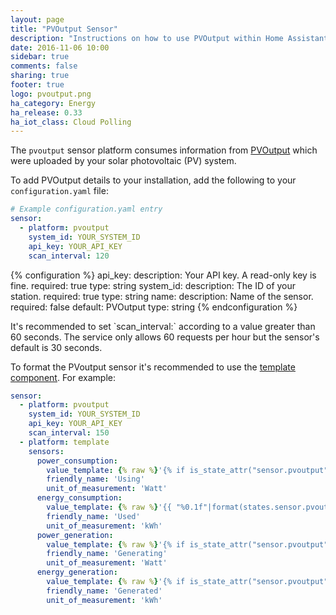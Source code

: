 ```yaml
---
layout: page
title: "PVOutput Sensor"
description: "Instructions on how to use PVOutput within Home Assistant."
date: 2016-11-06 10:00
sidebar: true
comments: false
sharing: true
footer: true
logo: pvoutput.png
ha_category: Energy
ha_release: 0.33
ha_iot_class: Cloud Polling
---
```



The `pvoutput` sensor platform consumes information from [PVOutput](http://pvoutput.org/) which were uploaded by your solar photovoltaic (PV) system.

To add PVOutput details to your installation, add the following to your `configuration.yaml` file:

```yaml
# Example configuration.yaml entry
sensor:
  - platform: pvoutput
    system_id: YOUR_SYSTEM_ID
    api_key: YOUR_API_KEY
    scan_interval: 120
```

{% configuration %}
api_key:
  description: Your API key. A read-only key is fine.
  required: true
  type: string
system_id:
  description: The ID of your station.
  required: true
  type: string
name:
  description: Name of the sensor.
  required: false
  default: PVOutput
  type: string
{% endconfiguration %}

<p class='note warning'>
It's recommended to set `scan_interval:` according to a value greater than 60 seconds. The service only allows 60 requests per hour but the sensor's default is 30 seconds.
</p>

To format the PVoutput sensor it's recommended to use the [template component](/topics/templating/). For example:

```yaml
sensor:
  - platform: pvoutput
    system_id: YOUR_SYSTEM_ID
    api_key: YOUR_API_KEY
    scan_interval: 150
  - platform: template
    sensors:
      power_consumption:
        value_template: {% raw %}'{% if is_state_attr("sensor.pvoutput", "power_consumption", "NaN") %}0{% else %}{{ states.sensor.pvoutput.attributes.power_consumption }}{% endif %}'{% endraw %}
        friendly_name: 'Using'
        unit_of_measurement: 'Watt'
      energy_consumption:
        value_template: {% raw %}'{{ "%0.1f"|format(states.sensor.pvoutput.attributes.energy_consumption|float/1000) }}'{% endraw %}
        friendly_name: 'Used'
        unit_of_measurement: 'kWh'
      power_generation:
        value_template: {% raw %}'{% if is_state_attr("sensor.pvoutput", "power_generation", "NaN") %}0{% else %}{{ states.sensor.pvoutput.attributes.power_generation }}{% endif %}'{% endraw %}
        friendly_name: 'Generating'
        unit_of_measurement: 'Watt'
      energy_generation:
        value_template: {% raw %}'{% if is_state_attr("sensor.pvoutput", "energy_generation", "NaN") %}0{% else %}{{ "%0.2f"|format(states.sensor.pvoutput.attributes.energy_generation|float/1000) }}{% endif %}'{% endraw %}
        friendly_name: 'Generated'
        unit_of_measurement: 'kWh'
```
